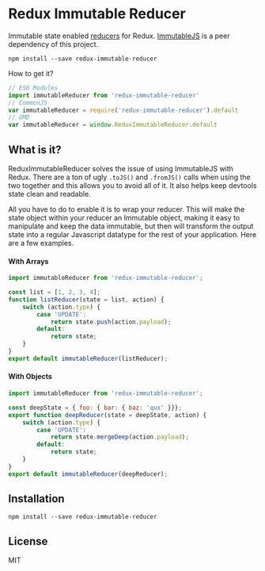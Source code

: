 Redux Immutable Reducer
=============

Immutable state enabled [reducers](http://redux.js.org/docs/basics/Reducers.html) for Redux. [ImmutableJS](https://github.com/facebook/immutable-js) is a peer dependency of this project.

```
npm install --save redux-immutable-reducer
```
How to get it?
```js
// ES6 Modules
import immutableReducer from 'redux-immutable-reducer'
// CommonJS
var immutableReducer = require('redux-immutable-reducer').default
// UMD
var immutableReducer = window.ReduxImmutableReducer.default
```

## What is it?

ReduxImmutableReducer solves the issue of using ImmutableJS with Redux. There are a ton of ugly `.toJS()` and `.fromJS()` calls when using the two together and this allows you to avoid all of it. It also helps keep devtools state clean and readable.

All you have to do to enable it is to wrap your reducer. This will make the state object within your reducer an Immutable object, making it easy to manipulate and keep the data immutable, but then will transform the output state into a regular Javascript datatype for the rest of your application. Here are a few examples.

#### With Arrays

```js
import immutableReducer from 'redux-immutable-reducer';

const list = [1, 2, 3, 4];
function listReducer(state = list, action) {
    switch (action.type) {
        case 'UPDATE':
            return state.push(action.payload);
        default:
            return state;
    }
}
export default immutableReducer(listReducer);
```

#### With Objects
```js
import immutableReducer from 'redux-immutable-reducer';

const deepState = { foo: { bar: { baz: 'qux' }}};
export function deepReducer(state = deepState, action) {
    switch (action.type) {
        case 'UPDATE':
            return state.mergeDeep(action.payload);
        default:
            return state;
    }
}
export default immutableReducer(deepReducer);
```

## Installation

```
npm install --save redux-immutable-reducer
```

## License

MIT

